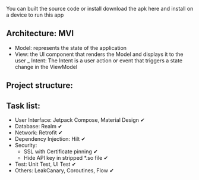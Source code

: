 You can built the source code or install download the apk here and install on a device to run this app


## Architecture: MVI
 - Model: represents the state of the application
- View: the UI component that renders the Model and displays it to the user
_ Intent: The Intent is a user action or event that triggers a state change in the ViewModel

## Project structure:


## Task list:
- User Interface: Jetpack Compose, Material Design ✔
- Database: Realm ✔
- Network: Retrofit ✔
- Dependency Injection: Hilt ✔
- Security: 
	- SSL with Certificate pinning ✔
	- Hide API key in stripped *.so file ✔
- Test: Unit Test, UI Test ✔
- Others: LeakCanary, Coroutines, Flow ✔
 
